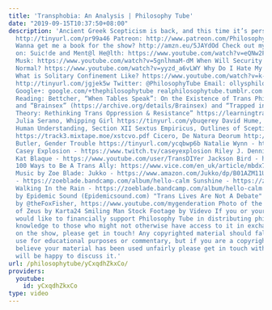 ```yaml
---
title: 'Transphobia: An Analysis | Philosophy Tube'
date: "2019-09-15T10:37:50+08:00"
description: 'Ancient Greek Scepticism is back, and this time it’s personal. Subscribe!
  http://tinyurl.com/pr99a46 Patreon: http://www.patreon.com/PhilosophyTube Paypal.me/PhilosophyTube
  Wanna get me a book for the show? http://amzn.eu/5JAYdOd Check out my other videos
  on: Suic!de and Ment@l He@lth: https://www.youtube.com/watch?v=eQNw2FBdpyE Elon
  Musk: https://www.youtube.com/watch?v=5gnlhmaM-dM When Will Security Go Back to
  Normal? https://www.youtube.com/watch?v=yyzd_a6vLWY Why Do I Hate My Self? https://www.youtube.com/watch?v=0AuFvboGKrQ
  What is Solitary Confinement Like? https://www.youtube.com/watch?v=k-ZfPYRkEGk Facebook:
  http://tinyurl.com/jgjek5w Twitter: @PhilosophyTube Email: ollysphilosophychannel@gmail.com
  Google+: google.com/+thephilosophytube realphilosophytube.tumblr.com Recommended
  Reading: Bettcher, “When Tables Speak”: On the Existence of Trans Philosophy (https://dailynous.com/2018/05/30/tables-speak-existence-trans-philosophy-guest-talia-mae-bettcher/)
  and “Brainsex” (https://archive.org/details/Brainsex) and “Trapped in the Wrong
  Theory: Rethinking Trans Oppression & Resistance” https://learningtrans.files.wordpress.com/2010/11/trapped-in-the-wrong-theory.pdf
  Julia Serano, Whipping Girl https://tinyurl.com/ybuqerey David Hume, Enquiry Concerning
  Human Understanding, Section XII Sextus Empiricus, Outlines of Scepticism (pdf)
  https://track3.mixtape.moe/xstcvo.pdf Cicero, De Natura Deorum http://oll.libertyfund.org/titles/cicero-on-the-nature-of-the-gods
  Butler, Gender Trouble https://tinyurl.com/ycqbwp6b Natalie Wynn - https://www.youtube.com/user/ContraPoints
  Casey Explosion - https://www.twitch.tv/caseyexplosion Riley J. Dennis - https://www.youtube.com/user/JustinDennisYT
  Kat Blaque - https://www.youtube.com/user/TransDIYer Jackson Bird - https://www.youtube.com/user/loraxism
  100 Ways to Be A Trans Ally: https://www.vice.com/en_uk/article/mbdx7n/100-ways-be-trans-ally-tips
  Music by Zoe Blade: Jukko - https://www.amazon.com/Jukko/dp/B01AZM11UK Inner Harp
  - https://zoeblade.bandcamp.com/album/hello-calm Sunshine - https://zoeblade.bandcamp.com/album/hello-calm
  Walking In the Rain - https://zoeblade.bandcamp.com/album/hello-calm Other Music
  by Epidemic Sound (Epidemicsound.com) "Trans Lives Are Not A Debate" sticker design
  by @theFoxFisher, https://www.youtube.com/mygenderation Photo of the Ruined Temple
  of Zeus by Karta24 Smiling Man Stock Footage by Videvo If you or your organisation
  would like to financially support Philosophy Tube in distributing philosophical
  knowledge to those who might not otherwise have access to it in exchange for credits
  on the show, please get in touch! Any copyrighted material should fall under fair
  use for educational purposes or commentary, but if you are a copyright holder and
  believe your material has been used unfairly please get in touch with us and we
  will be happy to discuss it.'
url: /philosophytube/yCxqdhZkxCo/
providers:
  youtube:
    id: yCxqdhZkxCo
type: video
---
```


